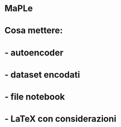 # MaPLe
# Cosa mettere:
# - autoencoder
# - dataset encodati
# - file notebook
# - LaTeX con considerazioni
